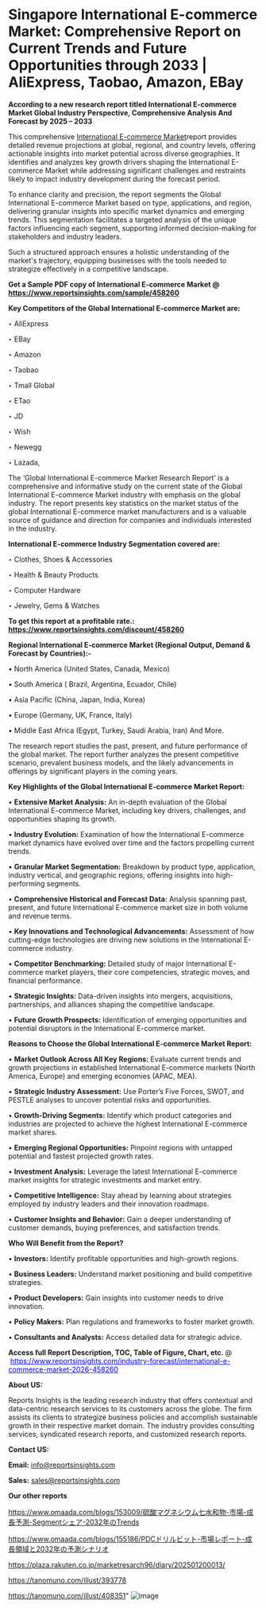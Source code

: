 # Singapore International E-commerce Market: Comprehensive Report on Current Trends and Future Opportunities through 2033 | AliExpress, Taobao, Amazon, EBay

<strong>According to a new research report titled International E-commerce Market Global Industry Perspective, Comprehensive Analysis And Forecast by 2025 – 2033</strong>

This comprehensive <a href=https://www.reportsinsights.com/sample/458260>International E-commerce Market</a>report provides detailed revenue projections at global, regional, and country levels, offering actionable insights into market potential across diverse geographies. It identifies and analyzes key growth drivers shaping the International E-commerce Market while addressing significant challenges and restraints likely to impact industry development during the forecast period.

To enhance clarity and precision, the report segments the Global International E-commerce Market based on type, applications, and region, delivering granular insights into specific market dynamics and emerging trends. This segmentation facilitates a targeted analysis of the unique factors influencing each segment, supporting informed decision-making for stakeholders and industry leaders.

Such a structured approach ensures a holistic understanding of the market's trajectory, equipping businesses with the tools needed to strategize effectively in a competitive landscape.

<strong>Get a Sample PDF copy of International E-commerce Market </strong><strong>@<a href=https://www.reportsinsights.com/sample/458260 style=color:#0000ff;> https://www.reportsinsights.com/sample/458260</a></strong></font>

<strong>Key Competitors of the Global International E-commerce Market are:</strong>

‣ AliExpress

‣ EBay

‣ Amazon

‣ Taobao

‣ Tmall Global

‣ ETao

‣ JD

‣ Wish

‣ Newegg

‣ Lazada,

The ‘Global International E-commerce Market Research Report’ is a comprehensive and informative study on the current state of the Global International E-commerce Market industry with emphasis on the global industry. The report presents key statistics on the market status of the global International E-commerce market manufacturers and is a valuable source of guidance and direction for companies and individuals interested in the industry.

<strong>International E-commerce Industry Segmentation covered are:</strong>

‣ Clothes, Shoes & Accessories

‣ Health & Beauty Products

‣ Computer Hardware

‣ Jewelry, Gems & Watches

<strong>To get this report at a profitable rate.: <a href=https://www.reportsinsights.com/discount/458260 style=color:#0000ff;>https://www.reportsinsights.com/discount/458260</a></strong></font>

<strong>Regional International E-commerce Market (Regional Output, Demand &amp; Forecast by Countries):-</strong>

• North America (United States, Canada, Mexico)

• South America ( Brazil, Argentina, Ecuador, Chile)

• Asia Pacific (China, Japan, India, Korea)

• Europe (Germany, UK, France, Italy)

• Middle East Africa (Egypt, Turkey, Saudi Arabia, Iran) And More.

The research report studies the past, present, and future performance of the global market. The report further analyzes the present competitive scenario, prevalent business models, and the likely advancements in offerings by significant players in the coming years.

<strong>Key Highlights of the Global International E-commerce Market Report:</strong>

• <strong>Extensive Market Analysis:</strong> An in-depth evaluation of the Global International E-commerce Market, including key drivers, challenges, and opportunities shaping its growth.

• <strong>Industry Evolution:</strong> Examination of how the International E-commerce market dynamics have evolved over time and the factors propelling current trends.

• <strong>Granular Market Segmentation:</strong> Breakdown by product type, application, industry vertical, and geographic regions, offering insights into high-performing segments.

• <strong>Comprehensive Historical and Forecast Data:</strong> Analysis spanning past, present, and future International E-commerce market size in both volume and revenue terms.

• <strong>Key Innovations and Technological Advancements:</strong> Assessment of how cutting-edge technologies are driving new solutions in the International E-commerce industry.

• <strong>Competitor Benchmarking:</strong> Detailed study of major International E-commerce market players, their core competencies, strategic moves, and financial performance.

• <strong>Strategic Insights:</strong> Data-driven insights into mergers, acquisitions, partnerships, and alliances shaping the competitive landscape.

• <strong>Future Growth Prospects:</strong> Identification of emerging opportunities and potential disruptors in the International E-commerce market.

<strong>Reasons to Choose the Global International E-commerce Market Report:</strong>

• <strong>Market Outlook Across All Key Regions:</strong> Evaluate current trends and growth projections in established International E-commerce markets (North America, Europe) and emerging economies (APAC, MEA).

• <strong>Strategic Industry Assessment:</strong> Use Porter’s Five Forces, SWOT, and PESTLE analyses to uncover potential risks and opportunities.

• <strong>Growth-Driving Segments:</strong> Identify which product categories and industries are projected to achieve the highest International E-commerce market shares.

• <strong>Emerging Regional Opportunities:</strong> Pinpoint regions with untapped potential and fastest projected growth rates.

• <strong>Investment Analysis:</strong> Leverage the latest International E-commerce market insights for strategic investments and market entry.

• <strong>Competitive Intelligence:</strong> Stay ahead by learning about strategies employed by industry leaders and their innovation roadmaps.

• <strong>Customer Insights and Behavior:</strong> Gain a deeper understanding of customer demands, buying preferences, and satisfaction trends.

<strong>Who Will Benefit from the Report?</strong>

• <strong>Investors:</strong> Identify profitable opportunities and high-growth regions.

• <strong>Business Leaders:</strong> Understand market positioning and build competitive strategies.

• <strong>Product Developers:</strong> Gain insights into customer needs to drive innovation.

• <strong>Policy Makers:</strong> Plan regulations and frameworks to foster market growth.

• <strong>Consultants and Analysts:</strong> Access detailed data for strategic advice.
</ul>
<strong>Access full Report Description, TOC, Table of Figure, Chart, etc. </strong>@  <a href=https://www.reportsinsights.com/industry-forecast/international-e-commerce-market-2026-458260 style=color:#0000ff;>https://www.reportsinsights.com/industry-forecast/international-e-commerce-market-2026-458260</a></font>

<strong><strong>About US</strong>:</strong>

Reports Insights is the leading research industry that offers contextual and data-centric research services to its customers across the globe. The firm assists its clients to strategize business policies and accomplish sustainable growth in their respective market domain. The industry provides consulting services, syndicated research reports, and customized research reports.

<strong>Contact US:</strong>

<p class=""""><b>Email:</b> <a href=mailto:info@reportsinsights.com>info@reportsinsights.com</a></p>
<p class=""""><b>Sales:</b> <a href=mailto:sales@reportsinsights.com>sales@reportsinsights.com</a></p>

<strong>Our other reports</strong>

<a href=https://www.omaada.com/blogs/153009/硫酸マグネシウム七水和物-市場-成長予測-Segmentシェア-2032年のTrends>https://www.omaada.com/blogs/153009/硫酸マグネシウム七水和物-市場-成長予測-Segmentシェア-2032年のTrends</a>

<a href=https://www.omaada.com/blogs/155186/PDCドリルビット-市場レポート-成長領域と2032年の予測シナリオ>https://www.omaada.com/blogs/155186/PDCドリルビット-市場レポート-成長領域と2032年の予測シナリオ</a>

<a href=https://plaza.rakuten.co.jp/marketresarch96/diary/202501200013/>https://plaza.rakuten.co.jp/marketresarch96/diary/202501200013/</a>

<a href=https://tanomuno.com/illust/393778>https://tanomuno.com/illust/393778</a>

<a href=https://tanomuno.com/illust/408351>https://tanomuno.com/illust/408351</a>"
![image](https://github.com/user-attachments/assets/98e7bfb9-7cac-483b-bca0-2f4c08ad1611)
